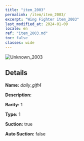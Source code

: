```yaml
---
title: "item_2003"
permalink: /item/item_2003/
excerpt: "Wing Fighter item_2003"
last_modified_at: 2024-01-09
locale: en
ref: "item_2003.md"
toc: false
classes: wide
---
```



 ![Unknown_2003](/images/item/daily_gift4_p.png)



## Details

 **Name:** *daily_gift4* 

 **Description:** 

 **Rarity:** 1 

 **Type:** 1 

 **Suction:** true 

 **Auto Suction:** false 


